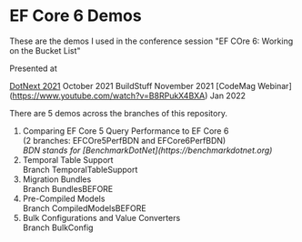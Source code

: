 # EF Core 6 Demos

These are the demos I used in the conference session "EF COre 6: Working on the Bucket List"

Presented at 

[DotNext 2021](https://dotnext-moscow.ru/en/schedule/) October 2021
BuildStuff November 2021
[CodeMag Webinar] (https://www.youtube.com/watch?v=B8RPukX4BXA) Jan 2022

There are  5 demos across the branches of this repository.

<ol>
<li>Comparing EF Core 5 Query Performance to EF Core 6</li>
(2 branches: EFCOre5PerfBDN and EFCore6PerfBDN)  </br>
<em>BDN stands for [BenchmarkDotNet](https://benchmarkdotnet.org)</em>  </br>


<li>Temporal Table Support</li>
Branch TemporalTableSupport

<li>Migration Bundles</li>
Branch BundlesBEFORE

<li>Pre-Compiled Models</li>
Branch CompiledModelsBEFORE

<li>Bulk Configurations and Value Converters</li>
Branch BulkConfig
